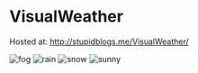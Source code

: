 # VisualWeather

Hosted at: http://stupidblogs.me/VisualWeather/


![fog](https://github.com/Yug34/VisualWeather/blob/master/gifs/fog.gif)
![rain](https://github.com/Yug34/VisualWeather/blob/master/gifs/rain.gif)
![snow](https://github.com/Yug34/VisualWeather/blob/master/gifs/snow.gif)
![sunny](https://github.com/Yug34/VisualWeather/blob/master/gifs/sunny.gif)
